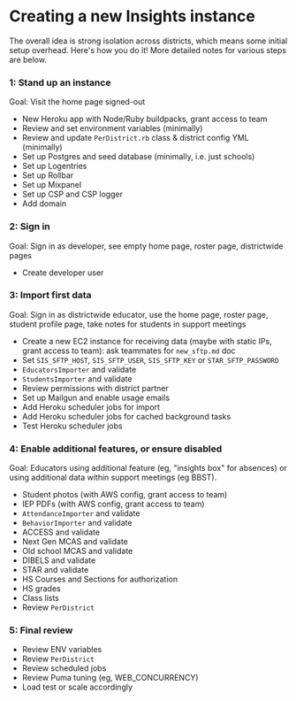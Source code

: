 # Creating a new Insights instance
The overall idea is strong isolation across districts, which means some initial setup overhead.  Here's how you do it!  More detailed notes for various steps are below.

### 1: Stand up an instance
Goal: Visit the home page signed-out

- New Heroku app with Node/Ruby buildpacks, grant access to team
- Review and set environment variables (minimally)
- Review and update `PerDistrict.rb` class & district config YML (minimally)
- Set up Postgres and seed database (minimally, i.e. just schools)
- Set up Logentries
- Set up Rollbar
- Set up Mixpanel
- Set up CSP and CSP logger
- Add domain

### 2: Sign in
Goal: Sign in as developer, see empty home page, roster page, districtwide pages
- Create developer user

### 3: Import first data
Goal: Sign in as districtwide educator, use the home page, roster page, student profile page, take notes for students in support meetings
- Create a new EC2 instance for receiving data (maybe with static IPs, grant access to team): ask teammates for `new_sftp.md` doc
- Set `SIS_SFTP_HOST`, `SIS_SFTP_USER`, `SIS_SFTP_KEY` or `STAR_SFTP_PASSWORD`
- `EducatorsImporter` and validate
- `StudentsImporter` and validate
- Review permissions with district partner
- Set up Mailgun and enable usage emails
- Add Heroku scheduler jobs for import
- Add Heroku scheduler jobs for cached background tasks
- Test Heroku scheduler jobs

### 4: Enable additional features, or ensure disabled
Goal: Educators using additional feature (eg, "insights box" for absences) or using additional data within support meetings (eg BBST).
- Student photos (with AWS config, grant access to team)
- IEP PDFs (with AWS config, grant access to team)
- `AttendanceImporter` and validate
- `BehaviorImporter` and validate
- ACCESS and validate
- Next Gen MCAS and validate
- Old school MCAS and validate
- DIBELS and validate
- STAR and validate
- HS Courses and Sections for authorization
- HS grades
- Class lists
- Review `PerDistrict`

### 5: Final review
- Review ENV variables
- Review `PerDistrict`
- Review scheduled jobs
- Review Puma tuning (eg, WEB_CONCURRENCY)
- Load test or scale accordingly


